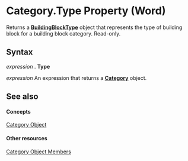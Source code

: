 
# Category.Type Property (Word)

Returns a  **[BuildingBlockType](e4f971da-f052-b6a2-db40-2f4cd0cfd6be.md)** object that represents the type of building block for a building block category. Read-only.


## Syntax

 _expression_ . **Type**

 _expression_ An expression that returns a **[Category](5485ae39-fbcf-b18f-b1f9-945e220ecd2a.md)** object.


## See also


#### Concepts


[Category Object](5485ae39-fbcf-b18f-b1f9-945e220ecd2a.md)
#### Other resources


[Category Object Members](bfffe259-5bf1-a2a4-4b19-b8d63ad77958.md)
